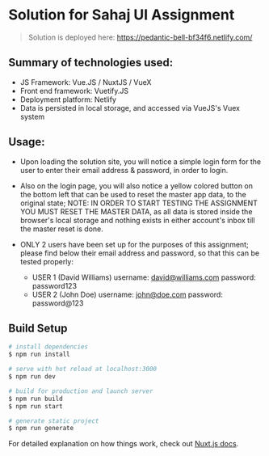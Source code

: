 # Solution for Sahaj UI Assignment

> Solution is deployed here: https://pedantic-bell-bf34f6.netlify.com/

## Summary of technologies used:
- JS Framework: Vue.JS / NuxtJS / VueX  
- Front end framework: Vuetify.JS  
- Deployment platform: Netlify  
- Data is persisted in local storage, and accessed via VueJS's Vuex system  

## Usage: 
- Upon loading the solution site, you will notice a simple login form for the user to enter their email address & password, in order to login.  
- Also on the login page, you will also notice a yellow colored button on the bottom left that can be used to reset the master app data, to the original state; NOTE: IN ORDER TO START TESTING THE ASSIGNMENT YOU MUST RESET THE MASTER DATA, as all data is stored inside the browser's local storage and nothing exists in either account's inbox till the master reset is done.
- ONLY 2 users have been set up for the purposes of this assignment; please find below their email address and password, so that this can be tested properly:  

    - USER 1 (David Williams)
        username: david@williams.com
        password: password123
    - USER 2 (John Doe)
        username: john@doe.com
        password: password@123

## Build Setup

``` bash
# install dependencies
$ npm run install

# serve with hot reload at localhost:3000
$ npm run dev

# build for production and launch server
$ npm run build
$ npm run start

# generate static project
$ npm run generate
```

For detailed explanation on how things work, check out [Nuxt.js docs](https://nuxtjs.org).
